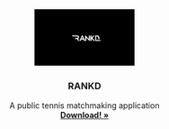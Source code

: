 
<!-- PROJECT LOGO -->
<div align="center">
  <a href="https://github.com/othneildrew/Best-README-Template">
    <img src="../Image from iOS (1).png" alt="Logo" height="100" >
  </a>

  <h3 align="center">RANKD</h3>

  <p align="center">
    A public tennis matchmaking application
    <br />
    <a href="https://www.rankd.ca"><strong>Download! »</strong></a>
    <br />
  </p>
</div>
